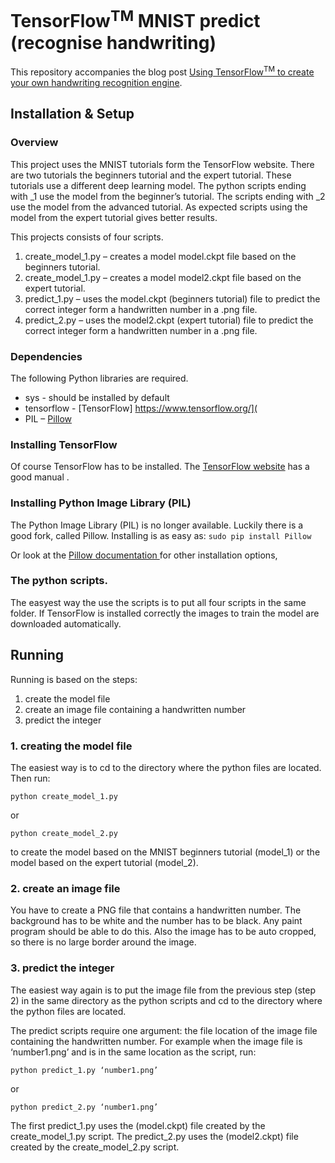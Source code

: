 # TensorFlow<sup>TM</sup> MNIST predict (recognise handwriting)

This repository accompanies the blog post [Using TensorFlow<sup>TM</sup> to create your own handwriting recognition engine](@@). 

## Installation & Setup

### Overview
This project uses the MNIST tutorials form the TensorFlow website. There are two tutorials the beginners tutorial and the expert tutorial. These tutorials use a different deep learning model. The python scripts ending with _1 use the model from the beginner’s tutorial. The scripts ending with _2 use the model from the advanced tutorial. As expected scripts using the model from the expert tutorial gives better results.

This projects consists of four scripts. 

1. create_model_1.py – creates a model model.ckpt file based on the beginners tutorial.
2. create_model_1.py – creates a model model2.ckpt file based on the expert tutorial.
3. predict_1.py – uses the model.ckpt (beginners tutorial) file to predict the correct integer form a handwritten number in a .png file.
4. predict_2.py – uses the model2.ckpt (expert tutorial) file to predict the correct integer form a handwritten number in a .png file.

### Dependencies
The following Python libraries are required.

- sys - should be installed by default
- tensorflow - [TensorFlow] https://www.tensorflow.org/](
- PIL – [Pillow](http://pillow.readthedocs.org)

### Installing TensorFlow
Of course TensorFlow has to be installed. The [TensorFlow website]( https://www.tensorflow.org/versions/master/get_started/index.html) has a good manual .

### Installing Python Image Library (PIL)
The Python Image Library (PIL) is no longer available. Luckily there is a good fork, called Pillow. Installing is as easy as: 
```sudo pip install Pillow```

Or look at the [Pillow documentation ](http://pillow.readthedocs.org) for other installation options,

### The python scripts.
The easyest way the use the scripts is to put all four scripts in the same folder. If TensorFlow is installed correctly the images to train the model are downloaded automatically. 

## Running
Running is based on the steps:

1. create the model file
2. create an image file containing a handwritten number
3. predict the integer 

### 1. creating the model file
The easiest way is to cd to the directory where the python files are located. Then run:

```python create_model_1.py```

or

```python create_model_2.py```

to create the model based on the MNIST beginners tutorial (model_1) or the model based on the expert tutorial (model_2).

### 2. create an image file
You have to create a PNG file that contains a handwritten number. The background has to be white and the number has to be black. Any paint program should be able to do this. Also the image has to be auto cropped, so there is no large border around the image.

### 3. predict the integer
The easiest way again is to put the image file from the previous step (step 2) in the same directory as the python scripts and cd to the directory where the python files are located. 

The predict scripts require one argument: the file location of the image file containing the handwritten number. For example when the image file is ‘number1.png’ and is in the same location as the script, run:

```python predict_1.py ‘number1.png’```

or

```python predict_2.py ‘number1.png’```

The first predict_1.py uses the (model.ckpt) file created by the create_model_1.py script. The predict_2.py uses the (model2.ckpt) file created by the create_model_2.py script. 


